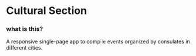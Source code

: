 # Cultural Section

### what is this?

A responsive single-page app to compile events organized by consulates in different cities.